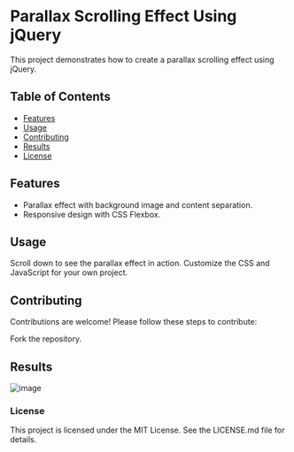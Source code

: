 # Parallax Scrolling Effect Using jQuery

This project demonstrates how to create a parallax scrolling effect using jQuery.

## Table of Contents

- [Features](#features)
- [Usage](#usage)
- [Contributing](#contributing)
- [Results](#results)
- [License](#license)

## Features

- Parallax effect with background image and content separation.
- Responsive design with CSS Flexbox.

## Usage
Scroll down to see the parallax effect in action.
Customize the CSS and JavaScript for your own project.

## Contributing
Contributions are welcome! Please follow these steps to contribute:

Fork the repository.


## Results
![image](https://github.com/AlizayAyesha/Parallax-Scrolling-Effect/assets/68489612/2f456058-d267-47e3-a552-9c764d3f8ccf)

### License
This project is licensed under the MIT License. See the LICENSE.md file for details.
